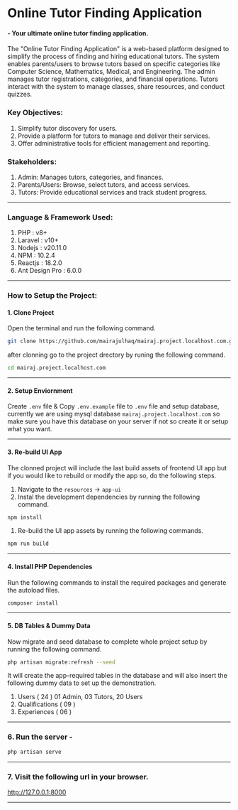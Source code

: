 # Online Tutor Finding Application
#### - Your ultimate online tutor finding application.

The "Online Tutor Finding Application" is a web-based platform designed to simplify the process of finding and hiring educational tutors. The system enables parents/users to browse tutors based on specific categories like Computer Science, Mathematics, Medical, and Engineering. The admin manages tutor registrations, categories, and financial operations. Tutors interact with the system to manage classes, share resources, and conduct quizzes.

### Key Objectives:
1. Simplify tutor discovery for users.
2. Provide a platform for tutors to manage and deliver their services.
3. Offer administrative tools for efficient management and reporting.

### Stakeholders:
1. Admin: Manages tutors, categories, and finances.
2. Parents/Users: Browse, select tutors, and access services.
3. Tutors: Provide educational services and track student progress.


----

### Language & Framework Used:
1. PHP : v8+
2. Laravel : v10+
3. Nodejs : v20.11.0
4. NPM : 10.2.4
5. Reactjs : 18.2.0
6. Ant Design Pro : 6.0.0 

----

### How to Setup the Project:

#### 1. Clone Project
Open the terminal and run the following command.
```bash
git clone https://github.com/mairajulhaq/mairaj.project.localhost.com.git
```
after clonning go to the project drectory by runing the following command.
```bash 
cd mairaj.project.localhost.com 
```
----

#### 2. Setup Enviornment
Create `.env` file & Copy `.env.example` file to `.env` file and setup database, currently we are using mysql database `mairaj.project.localhost.com` so make sure you have this database on your server if not so create it or setup what you want.

----

#### 3. Re-build UI App
The clonned project will include the last build assets of frontend UI app but if you would like to rebuild or modify the app so, do the following steps.
1. Navigate to the `resources` -> `app-ui`
1. Instal the development dependencies by running the following command.
```bash 
npm install 
```
1. Re-build the UI app assets by running the following commands.
```bash 
npm run build
```
----

#### 4. Install PHP Dependencies
Run the following commands to install the required packages and generate the autoload files.
```bash 
composer install
```
----

#### 5. DB Tables & Dummy Data
Now migrate and seed database to complete whole project setup by running the following command.
``` bash
php artisan migrate:refresh --seed
```
It will create the app-required tables in the database and will also insert the following dummy data to set up the demonstration.
1. Users ( 24 ) 01 Admin, 03 Tutors, 20 Users
1. Qualifications ( 09 )
1. Experiences ( 06 )

----

### 6. Run the server -
``` bash
php artisan serve
```

----

### 7. Visit the following url in your browser.
http://127.0.0.1:8000 

----